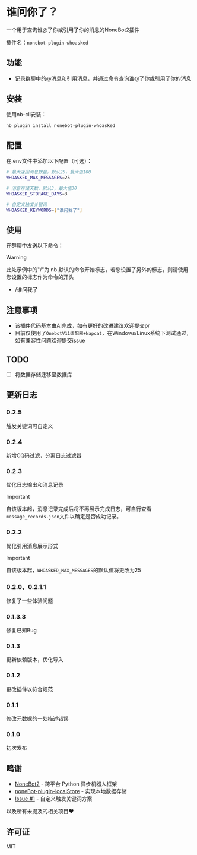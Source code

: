 # 谁问你了？

一个用于查询谁@了你或引用了你的消息的NoneBot2插件

插件名：`nonebot-plugin-whoasked`

## 功能

- 记录群聊中的@消息和引用消息，并通过命令查询谁@了你或引用了你的消息

## 安装

使用nb-cli安装：

```bash
nb plugin install nonebot-plugin-whoasked
```

## 配置

在.env文件中添加以下配置（可选）：

```bash
# 最大返回消息数量，默认25，最大值100
WHOASKED_MAX_MESSAGES=25

# 消息存储天数，默认3，最大值30
WHOASKED_STORAGE_DAYS=3

# 自定义触发关键词
WHOASKED_KEYWORDS=["谁问我了"]

```

## 使用

在群聊中发送以下命令：
> [!WARNING]
> 此处示例中的"/"为 nb 默认的命令开始标志，若您设置了另外的标志，则请使用您设置的标志作为命令的开头

- /谁问我了

## 注意事项
- 该插件代码基本由AI完成，如有更好的改进建议欢迎提交pr
- 目前仅使用了`OnebotV11适配器+Napcat`，在Windows/Linux系统下测试通过，如有兼容性问题欢迎提交issue


## TODO
- [ ] 将数据存储迁移至数据库

## 更新日志

### 0.2.5
触发关键词可自定义

### 0.2.4
新增CQ码过滤，分离日志过滤器

### 0.2.3
优化日志输出和消息记录
> [!IMPORTANT]
> 自该版本起，消息记录完成后将不再展示完成日志，可自行查看`message_records.json`文件以确定是否成功记录。

### 0.2.2
优化引用消息展示形式
> [!IMPORTANT]
> 自该版本起，`WHOASKED_MAX_MESSAGES`的默认值将更改为25

### 0.2.0、0.2.1.1
修复了一些体验问题

### 0.1.3.3
修复已知Bug

### 0.1.3
更新依赖版本，优化导入

### 0.1.2
更改插件以符合规范

### 0.1.1
修改元数据的一处描述错误

### 0.1.0
初次发布


## 鸣谢
- [NoneBot2](https://github.com/nonebot/nonebot2) - 跨平台 Python 异步机器人框架
- [noneBot-plugin-localStore](https://github.com/nonebot/plugin-localstore) - 实现本地数据存储 
- [Issue #1](https://github.com/enKl03B/nonebot-plugin-whoasked/issues/1#issuecomment-2955470018) - 自定义触发关键词方案

以及所有未提及的相关项目❤

## 许可证

MIT